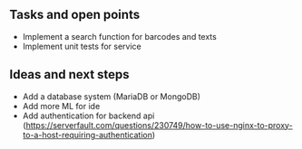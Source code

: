 ## Tasks and open points

- Implement a search function for barcodes and texts
- Implement unit tests for service

## Ideas and next steps

- Add a database system (MariaDB or MongoDB)
- Add more ML for ide
- Add authentication for backend api (https://serverfault.com/questions/230749/how-to-use-nginx-to-proxy-to-a-host-requiring-authentication)